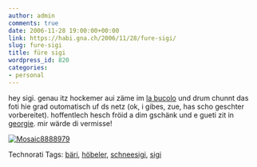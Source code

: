 ```yaml
---
author: admin
comments: true
date: 2006-11-28 19:00:00+00:00
link: https://habi.gna.ch/2006/11/28/fure-sigi/
slug: fure-sigi
title: füre sigi
wordpress_id: 820
categories:
- personal
---
```


hey sigi.
genau itz hockemer aui zäme im [la bucolo](http://dabucolo.ch/) und drum chunnt das foti hie grad outomatisch uf ds netz (ok, i gibes, zue, has scho geschter vorbereitet).
hoffentlech hesch fröid a dim gschänk und e gueti zit in [georgie](http://de.wikipedia.org/wiki/Georgien).
mir wärde di vermisse!


[![Mosaic8888979](https://habi.gna.ch/wp-content/uploads/2006/11/mosaic8888979-tm.jpg)](https://habi.gna.ch/wp-content/uploads/2006/11/mosaic8888979.jpg)




Technorati Tags: [bäri](http://www.technorati.com/tag/bäri), [höbeler](http://www.technorati.com/tag/höbeler), [schneesigi](http://www.technorati.com/tag/schneesigi), [sigi](http://www.technorati.com/tag/sigi)
